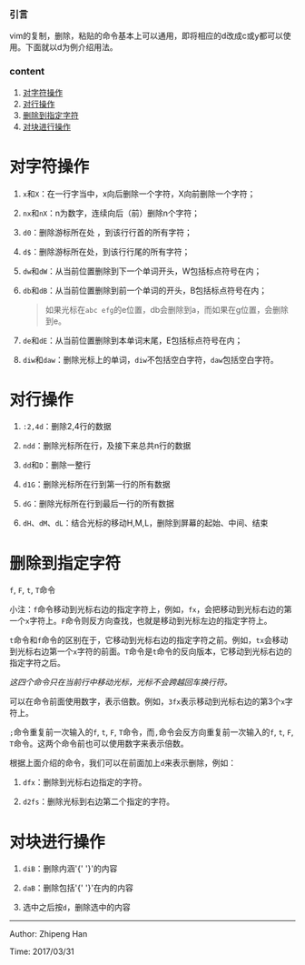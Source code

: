 ### 引言

vim的复制，删除，粘贴的命令基本上可以通用，即将相应的d改成c或y都可以使用。下面就以d为例介绍用法。

### content

1. [对字符操作](#对字符操作)
2. [对行操作](#对行操作)
3. [删除到指定字符](#删除到指定字符)
4. [对块进行操作](#对块进行操作)

# 对字符操作

1. `x`和`X`：在一行字当中，x向后删除一个字符，X向前删除一个字符；

2. `nx`和`nX`：n为数字，连续向后（前）删除n个字符；

1. `d0`：删除游标所在处 ，到该行行首的所有字符；

2. `d$`：删除游标所在处，到该行行尾的所有字符；

3. `dw`和`dW`：从当前位置删除到下一个单词开头，W包括标点符号在内；

4. `db`和`dB`：从当前位置删除到前一个单词的开头，B包括标点符号在内；

   > 如果光标在`abc efg`的e位置，db会删除到a，而如果在g位置，会删除到e。
   
5. `de`和`dE`：从当前位置删除到本单词末尾，E包括标点符号在内；

6. `diw`和`daw`：删除光标上的单词，`diw`不包括空白字符，`daw`包括空白字符。

# 对行操作

1. `:2,4d`：删除2,4行的数据

2. `ndd`：删除光标所在行，及接下来总共n行的数据

3. `dd`和`D`：删除一整行

4. `d1G`：删除光标所在行到第一行的所有数据

5. `dG`：删除光标所在行到最后一行的所有数据

6. `dH`、`dM`、`dL`：结合光标的移动H,M,L，删除到屏幕的起始、中间、结束

# 删除到指定字符

`f`, `F`, `t`, `T`命令

小注：`f`命令移动到光标右边的指定字符上，例如，`fx`，会把移动到光标右边的第一个`x`字符上。`F`命令则反方向查找，也就是移动到光标左边的指定字符上。

`t`命令和`f`命令的区别在于，它移动到光标右边的指定字符之前。例如，`tx`会移动到光标右边第一个`x`字符的前面。`T`命令是`t`命令的反向版本，它移动到光标右边的指定字符之后。

*这四个命令只在当前行中移动光标，光标不会跨越回车换行符。*

可以在命令前面使用数字，表示倍数。例如，`3fx`表示移动到光标右边的第3个`x`字符上。

`;`命令重复前一次输入的`f`, `t`, `F`, `T`命令，而`,`命令会反方向重复前一次输入的`f`, `t`, `F`, `T`命令。这两个命令前也可以使用数字来表示倍数。

根据上面介绍的命令，我们可以在前面加上`d`来表示删除，例如：

1. `dfx`：删除到光标右边指定的字符。

2. `d2fs`：删除光标到右边第二个指定的字符。

# 对块进行操作

1. `diB`：删除内涵'{' '}'的内容

2. `daB`：删除包括'{' '}'在内的内容

3. 选中之后按`d`，删除选中的内容

***

Author: Zhipeng Han

Time: 2017/03/31
